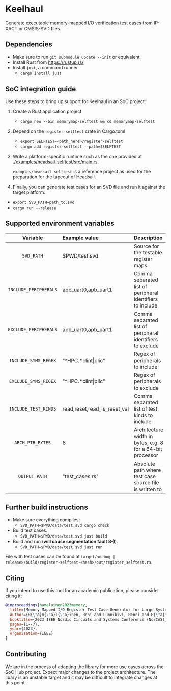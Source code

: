 # Keelhaul

Generate executable memory-mapped I/O verification test cases from IP-XACT or
CMSIS-SVD files.

## Dependencies

- Make sure to run `git submodule update --init` or equivalent
- Install Rust from <https://rustup.rs/>
- Install `just`, a command runner
  - `cargo install just`

## SoC integration guide

Use these steps to bring up support for Keelhaul in an SoC project:

1. Create a Rust application project
    - `cargo new --bin memorymap-selftest && cd memorymap-selftest`
2. Depend on the `register-selftest` crate in Cargo.toml
    - `export SELFTEST=<path_here>/register-selftest`
    - `cargo add register-selftest --path=$SELFTEST`
3. Write a platform-specific runtime such as the one provided at [./examples/headsail-selftest/src/main.rs](./examples/headsail-selftest/src/main.rs).

    `examples/headsail-selftest` is a reference project as used for the preparation for the tapeout of Headsail.

4. Finally, you can  generate test cases for an SVD file and run it against the target platform:

- `export SVD_PATH=path_to.svd`
- `cargo run --release`

## Supported environment variables

| Variable              | Example value       | Description                          |
| :-:                   | :-                  | :-                                   |
| `SVD_PATH`            | $PWD/test.svd       | Source for the testable register maps |
| `INCLUDE_PERIPHERALS` | apb_uart0,apb_uart1 | Comma separated list of peripheral identifiers to include |
| `EXCLUDE_PERIPHERALS` | apb_uart0,apb_uart1 | Comma separated list of peripheral identifiers to exclude |
| `INCLUDE_SYMS_REGEX`  | "^HPC.*clint\|plic"  | Regex of peripherals to include |
| `EXCLUDE_SYMS_REGEX`  | "^HPC.*clint\|plic"  | Regex of peripherals to exclude |
| `INCLUDE_TEST_KINDS`  | read,reset,read_is_reset_val | Comma separated list of test kinds to include |
| `ARCH_PTR_BYTES`      | 8                   | Architecture width in bytes, e.g. 8 for a 64-bit processor |
| `OUTPUT_PATH`         | "test_cases.rs"     | Absolute path where test case source file is written to |

## Further build instructions

- Make sure everything compiles:
  - `SVD_PATH=$PWD/data/test.svd cargo check`
- Build test cases.
  - `SVD_PATH=$PWD/data/test.svd just build`
- Build and run (**will cause segmentation fault 8-)**).
  - `SVD_PATH=$PWD/data/test.svd just run`

File with test cases can be found at `target/<debug | release>/build/register-selftest-<hash>/out/register_selftest.rs`.

## Citing

If you intend to use this tool for an academic publication, please consider citing it:

```bibtex
@inproceedings{hamalainen2023memory,
  title={Memory Mapped I/O Register Test Case Generator for Large Systems-on-Chip},
  author={H{\"a}m{\"a}l{\"a}inen, Roni and Lunnikivi, Henri and H{\"a}m{\"a}l{\"a}inen, Timo},
  booktitle={2023 IEEE Nordic Circuits and Systems Conference (NorCAS)},
  pages={1--7},
  year={2023},
  organization={IEEE}
}
```

## Contributing

We are in the process of adapting the library for more use cases across the SoC Hub project. Expect major changes to the
project architecture. The libary is an unstable target and it may be difficult to integrate changes at this point.
